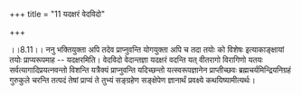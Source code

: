 +++
title = "11 यदक्षरं वेदविदो"

+++
  
  
।।8.11।। ननु भक्तियुक्ता अपि तदेव प्राप्नुवन्ति योगयुक्ता अपि च तदा तयोः
को विशेषः इत्याकाङ्क्षायां तयोः प्राप्यरूपमाह -- यदक्षरमिति। वेदविदो
वेदान्तज्ञा यदक्षरं वदन्ति यत् वीतरागो विरागिणो यतयः
सर्वत्यागादिप्रयत्नवन्तो विशन्ति यत्रैक्यं प्राप्नुवन्ति यदिच्छन्तो
यत्स्वरूपज्ञानेन प्राप्तीच्छवः ब्रह्मचर्यमिन्द्रियनिग्रहं गुरुकुले
चरन्ति तत्पदं तेषां प्राप्यं ते तुभ्यं सङ्ग्रहेण सङ्क्षेपेण ज्ञानार्थं
प्रवक्ष्ये कथयिष्यामीत्यर्थः।  
  
